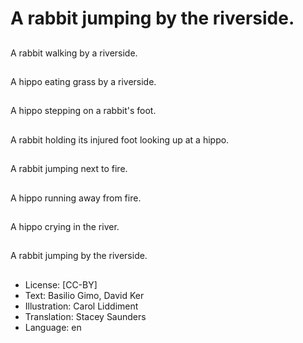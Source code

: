 # A rabbit jumping by the riverside.

##
A rabbit walking by a riverside.

##
A hippo eating grass by a riverside.

##
A hippo stepping on a rabbit's foot.

##
A rabbit holding its injured foot looking up at a hippo.

##
A rabbit jumping next to fire.

##
A hippo running away from fire.

##
A hippo crying in the river.

##
A rabbit jumping by the riverside.

##
* License: [CC-BY]
* Text: Basilio Gimo, David Ker
* Illustration: Carol Liddiment
* Translation: Stacey Saunders
* Language: en
